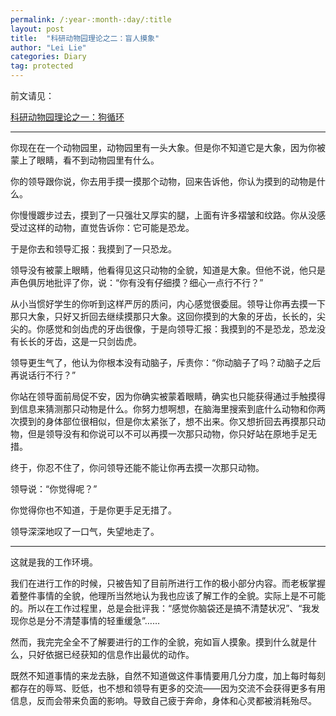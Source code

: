 ```yaml
---
permalink: /:year-:month-:day/:title
layout: post
title:  "科研动物园理论之二：盲人摸象"
author: "Lei Lie"
categories: Diary
tag: protected
---
```


前文请见：

[科研动物园理论之一：狗循环](https://leilie.top/protected/2023-06-03/Diary)

---

你现在在一个动物园里，动物园里有一头大象。但是你不知道它是大象，因为你被蒙上了眼睛，看不到动物园里有什么。

你的领导跟你说，你去用手摸一摸那个动物，回来告诉他，你认为摸到的动物是什么。

你慢慢踱步过去，摸到了一只强壮又厚实的腿，上面有许多褶皱和纹路。你从没感受过这样的动物，直觉告诉你：它可能是恐龙。

于是你去和领导汇报：我摸到了一只恐龙。

领导没有被蒙上眼睛，他看得见这只动物的全貌，知道是大象。但他不说，他只是声色俱厉地批评了你，说：“你有没有仔细摸？细心一点行不行？”

从小当惯好学生的你听到这样严厉的质问，内心感觉很委屈。领导让你再去摸一下那只大象，只好又折回去继续摸那只大象。这回你摸到的大象的牙齿，长长的，尖尖的。你感觉和剑齿虎的牙齿很像，于是向领导汇报：我摸到的不是恐龙，恐龙没有长长的牙齿，这是一只剑齿虎。

领导更生气了，他认为你根本没有动脑子，斥责你：“你动脑子了吗？动脑子之后再说话行不行？”

你站在领导面前局促不安，因为你确实被蒙着眼睛，确实也只能获得通过手触摸得到信息来猜测那只动物是什么。你努力想啊想，在脑海里搜索到底什么动物和你两次摸到的身体部位很相似，但是你太紧张了，想不出来。你又想折回去再摸那只动物，但是领导没有和你说可以不可以再摸一次那只动物，你只好站在原地手足无措。

终于，你忍不住了，你问领导还能不能让你再去摸一次那只动物。

领导说：“你觉得呢？”

你觉得你也不知道，于是你更手足无措了。

领导深深地叹了一口气，失望地走了。

---

这就是我的工作环境。

我们在进行工作的时候，只被告知了目前所进行工作的极小部分内容。而老板掌握着整件事情的全貌，他理所当然地认为我也应该了解工作的全貌。实际上是不可能的。所以在工作过程里，总是会批评我：“感觉你脑袋还是搞不清楚状况”、“我发现你总是分不清楚事情的轻重缓急”……

然而，我完完全全不了解要进行的工作的全貌，宛如盲人摸象。摸到什么就是什么，只好依据已经获知的信息作出最优的动作。

既然不知道事情的来龙去脉，自然不知道做这件事情要用几分力度，加上每时每刻都存在的辱骂、贬低，也不想和领导有更多的交流——因为交流不会获得更多有用信息，反而会带来负面的影响。导致自己疲于奔命，身体和心灵都被消耗殆尽。

